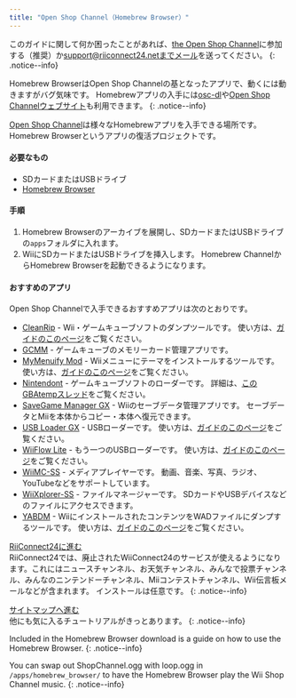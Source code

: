 ```yaml
---
title: "Open Shop Channel（Homebrew Browser）"
---
```


このガイドに関して何か困ったことがあれば、[the Open Shop Channel](https://discord.gg/osc)に参加する（推奨）か[support@riiconnect24.netまでメール](mailto:support@riiconnect24.net)を送ってください。
{: .notice--info}

Homebrew BrowserはOpen Shop Channelの基となったアプリで、動くには動きますがバグ気味です。 Homebrewアプリの入手には[osc-dl](https://github.com/dhtdht020/osc-dl/releases/latest)や[Open Shop Channelウェブサイト](https://oscwii.org/)も利用できます。
{: .notice--info}

[Open Shop Channel](https://oscwii.org/)は様々なHomebrewアプリを入手できる場所です。 Homebrew Browserというアプリの復活プロジェクトです。

#### 必要なもの
* SDカードまたはUSBドライブ
* [Homebrew Browser](/assets/files/homebrew_browser_v0.3.9e.zip)

#### 手順

1. Homebrew Browserのアーカイブを展開し、SDカードまたはUSBドライブの`apps`フォルダに入れます。
2. WiiにSDカードまたはUSBドライブを挿入します。 Homebrew ChannelからHomebrew Browserを起動できるようになります。

#### おすすめのアプリ

Open Shop Channelで入手できるおすすめアプリは次のとおりです。

- [CleanRip](https://oscwii.org/library/app/CleanRip) - Wii・ゲームキューブソフトのダンプツールです。 使い方は、[ガイドのこのページ](dump-games)をご覧ください。
- [GCMM](https://oscwii.org/library/app/gcmm) - ゲームキューブのメモリーカード管理アプリです。
- [MyMenuify Mod](https://oscwii.org/library/app/mymenuifymod) - Wiiメニューにテーマをインストールするツールです。 使い方は、[ガイドのこのページ](themes)をご覧ください。
- [Nintendont](https://oscwii.org/library/app/nintendont) - ゲームキューブソフトのローダーです。 詳細は、[このGBAtempスレッド](https://gbatemp.net/threads/nintendont.349258/)をご覧ください。
- [SaveGame Manager GX](https://oscwii.org/library/app/savegame_manager_gx) - Wiiのセーブデータ管理アプリです。 セーブデータとMiiを本体からコピー・本体へ復元できます。
- [USB Loader GX](https://oscwii.org/library/app/usbloader_gx) - USBローダーです。 使い方は、[ガイドのこのページ](usbloadergx)をご覧ください。
- [WiiFlow Lite](https://oscwii.org/library/app/wiiflow) - もう一つのUSBローダーです。 使い方は、[ガイドのこのページ](wiiflow)をご覧ください。
- [WiiMC-SS](https://oscwii.org/library/app/wiimc-ss) - メディアプレイヤーです。 動画、音楽、写真、ラジオ、YouTubeなどをサポートしています。
- [WiiXplorer-SS](https://oscwii.org/library/app/wiixplorer-ss) - ファイルマネージャーです。 SDカードやUSBデバイスなどのファイルにアクセスできます。
- [YABDM](https://oscwii.org/library/app/Yet-Another-BlueDump-Mod) - WiiにインストールされたコンテンツをWADファイルにダンプするツールです。 使い方は、[ガイドのこのページ](dump-wads)をご覧ください。

[RiiConnect24に進む](riiconnect24)<br> RiiConnect24では、廃止されたWiiConnect24のサービスが使えるようになります。これにはニュースチャンネル、お天気チャンネル、みんなで投票チャンネル、みんなのニンテンドーチャンネル、Miiコンテストチャンネル、Wii伝言板メールなどが含まれます。 インストールは任意です。
{: .notice--info}

[サイトマップへ進む](site-navigation)<br> 他にも気に入るチュートリアルがきっとあります。
{: .notice--info}

Included in the Homebrew Browser download is a guide on how to use the Homebrew Browser.
{: .notice--info}

You can swap out ShopChannel.ogg with loop.ogg in `/apps/homebrew_browser/` to have the Homebrew Browser play the Wii Shop Channel music.
{: .notice--info}
